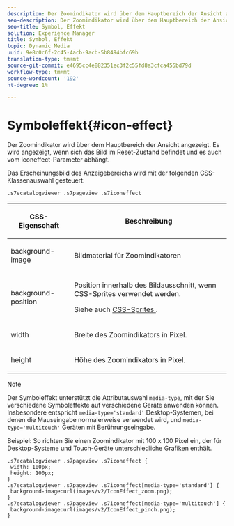 ```yaml
---
description: Der Zoomindikator wird über dem Hauptbereich der Ansicht angezeigt. Es wird angezeigt, wenn sich das Bild im Reset-Zustand befindet und es auch vom iconeffect-Parameter abhängt.
seo-description: Der Zoomindikator wird über dem Hauptbereich der Ansicht angezeigt. Es wird angezeigt, wenn sich das Bild im Reset-Zustand befindet und es auch vom iconeffect-Parameter abhängt.
seo-title: Symbol, Effekt
solution: Experience Manager
title: Symbol, Effekt
topic: Dynamic Media
uuid: 9e8c0c6f-2c45-4acb-9acb-5b8494bfc69b
translation-type: tm+mt
source-git-commit: e4695cc4e882351ec3f2c55fd8a3cfca455bd79d
workflow-type: tm+mt
source-wordcount: '192'
ht-degree: 1%

---
```



# Symboleffekt{#icon-effect}

Der Zoomindikator wird über dem Hauptbereich der Ansicht angezeigt. Es wird angezeigt, wenn sich das Bild im Reset-Zustand befindet und es auch vom iconeffect-Parameter abhängt.

<!--<a id="section_061E550C1C1D4DB2BD663A898895B38C"></a>-->

Das Erscheinungsbild des Anzeigebereichs wird mit der folgenden CSS-Klassenauswahl gesteuert:

```
.s7ecatalogviewer .s7pageview .s7iconeffect
```

<table id="table_94EE3F5BBE4547C0B4943471CEE7EDE4"> 
 <thead> 
  <tr> 
   <th colname="col1" class="entry"> <p> CSS-Eigenschaft </p> </th> 
   <th colname="col2" class="entry"> <p>Beschreibung </p> </th> 
  </tr> 
 </thead>
 <tbody> 
  <tr> 
   <td colname="col1"> <p> <span class="codeph"> background-image  </span> </p> </td> 
   <td colname="col2"> <p> Bildmaterial für Zoomindikatoren </p> </td> 
  </tr> 
  <tr> 
   <td colname="col1"> <p> <span class="codeph"> background-position  </span> </p> </td> 
   <td colname="col2"> <p> Position innerhalb des Bildausschnitt, wenn CSS-Sprites verwendet werden. </p> <p>Siehe auch <a href="../../../c-html5-s7-aem-asset-viewers/c-html5-20-ecatalog-viewer-about/c-html5-20-ecatalog-viewer-customizingviewer/c-html5-20-ecatalog-viewer-customizingviewer.md#section-9d570f95eb2443aca74c1b02f6e89aff" format="dita" scope="local"> CSS-Sprites </a>. </p> </td> 
  </tr> 
  <tr> 
   <td colname="col1"> <p> <span class="codeph"> width </span> </p> </td> 
   <td colname="col2"> <p>Breite des Zoomindikators in Pixel. </p> </td> 
  </tr> 
  <tr> 
   <td colname="col1"> <p> <span class="codeph"> height </span> </p> </td> 
   <td colname="col2"> <p>Höhe des Zoomindikators in Pixel. </p> </td> 
  </tr> 
 </tbody> 
</table>

>[!NOTE]
>
>Der Symboleffekt unterstützt die Attributauswahl `media-type`, mit der Sie verschiedene Symboleffekte auf verschiedene Geräte anwenden können. Insbesondere entspricht `media-type='standard'` Desktop-Systemen, bei denen die Mauseingabe normalerweise verwendet wird, und `media-type='multitouch'` Geräten mit Berührungseingabe.

Beispiel: So richten Sie einen Zoomindikator mit 100 x 100 Pixel ein, der für Desktop-Systeme und Touch-Geräte unterschiedliche Grafiken enthält.

```
.s7ecatalogviewer .s7pageview .s7iconeffect { 
 width: 100px; 
 height: 100px; 
} 
.s7ecatalogviewer .s7pageview .s7iconeffect[media-type='standard'] { 
 background-image:url(images/v2/IconEffect_zoom.png); 
} 
.s7ecatalogviewer .s7pageview .s7iconeffect[media-type='multitouch'] { 
 background-image:url(images/v2/IconEffect_pinch.png); 
}
```

